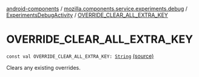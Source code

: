 [android-components](../../index.md) / [mozilla.components.service.experiments.debug](../index.md) / [ExperimentsDebugActivity](index.md) / [OVERRIDE_CLEAR_ALL_EXTRA_KEY](./-o-v-e-r-r-i-d-e_-c-l-e-a-r_-a-l-l_-e-x-t-r-a_-k-e-y.md)

# OVERRIDE_CLEAR_ALL_EXTRA_KEY

`const val OVERRIDE_CLEAR_ALL_EXTRA_KEY: `[`String`](https://kotlinlang.org/api/latest/jvm/stdlib/kotlin/-string/index.html) [(source)](https://github.com/mozilla-mobile/android-components/blob/master/components/service/experiments/src/main/java/mozilla/components/service/experiments/debug/ExperimentsDebugActivity.kt#L67)

Clears any existing overrides.

